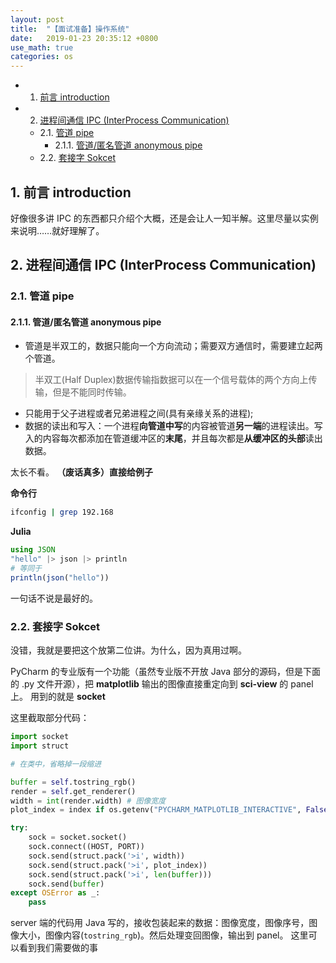 ```yaml
---
layout: post
title:  "【面试准备】操作系统"
date:   2019-01-23 20:35:12 +0800
use_math: true
categories: os
---
```


<!-- vscode-markdown-toc -->
* 1. [前言 introduction](#introduction)
* 2. [进程间通信 IPC (InterProcess Communication)](#IPCInterProcessCommunication)
	* 2.1. [管道 pipe](#pipe)
		* 2.1.1. [管道/匿名管道 anonymous pipe](#anonymouspipe)
	* 2.2. [套接字 Sokcet](#Sokcet)

<!-- vscode-markdown-toc-config
	numbering=true
	autoSave=true
	/vscode-markdown-toc-config -->
<!-- /vscode-markdown-toc -->
##  1. <a name='introduction'></a>前言 introduction
好像很多讲 IPC 的东西都只介绍个大概，还是会让人一知半解。这里尽量以实例来说明……就好理解了。
##  2. <a name='IPCInterProcessCommunication'></a>进程间通信 IPC (InterProcess Communication)

###  2.1. <a name='pipe'></a>管道 pipe
####  2.1.1. <a name='anonymouspipe'></a>管道/匿名管道 anonymous pipe
- 管道是半双工的，数据只能向一个方向流动；需要双方通信时，需要建立起两个管道。
> 半双工(Half Duplex)数据传输指数据可以在一个信号载体的两个方向上传输，但是不能同时传输。
- 只能用于父子进程或者兄弟进程之间(具有亲缘关系的进程);
- 数据的读出和写入：一个进程**向管道中写**的内容被管道**另一端**的进程读出。写入的内容每次都添加在管道缓冲区的**末尾**，并且每次都是**从缓冲区的头部**读出数据。

太长不看。
**（废话真多）直接给例子**

**命令行**
```bash
ifconfig | grep 192.168
```
**Julia**
```julia
using JSON
"hello" |> json |> println
# 等同于
println(json("hello"))
```

一句话不说是最好的。

###  2.2. <a name='Sokcet'></a>套接字 Sokcet
没错，我就是要把这个放第二位讲。为什么，因为真用过啊。

PyCharm 的专业版有一个功能（虽然专业版不开放 Java 部分的源码，但是下面的 .py 文件开源），把 **matplotlib** 输出的图像直接重定向到 **sci-view** 的 panel 上。 用到的就是 **socket**

这里截取部分代码：
```python
import socket
import struct

# 在类中，省略掉一段缩进

buffer = self.tostring_rgb()
render = self.get_renderer()
width = int(render.width) # 图像宽度
plot_index = index if os.getenv("PYCHARM_MATPLOTLIB_INTERACTIVE", False) else -1

try:
    sock = socket.socket()
    sock.connect((HOST, PORT))
    sock.send(struct.pack('>i', width))
    sock.send(struct.pack('>i', plot_index))
    sock.send(struct.pack('>i', len(buffer)))
    sock.send(buffer)
except OSError as _:
    pass
```

server 端的代码用 Java 写的，接收包装起来的数据：图像宽度，图像序号，图像大小，图像内容(`tostring_rgb`)。然后处理变回图像，输出到 panel。
这里可以看到我们需要做的事

